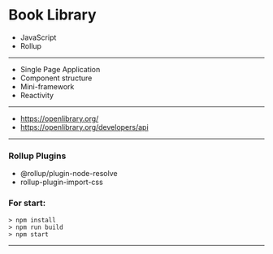 # Book Library
- JavaScript
- Rollup
---
- Single Page Application
- Component structure
- Mini-framework
- Reactivity

---
- https://openlibrary.org/
- https://openlibrary.org/developers/api

---
### Rollup Plugins

- @rollup/plugin-node-resolve
- rollup-plugin-import-css
### For start:
```bast
> npm install
> npm run build
> npm start
```
---
